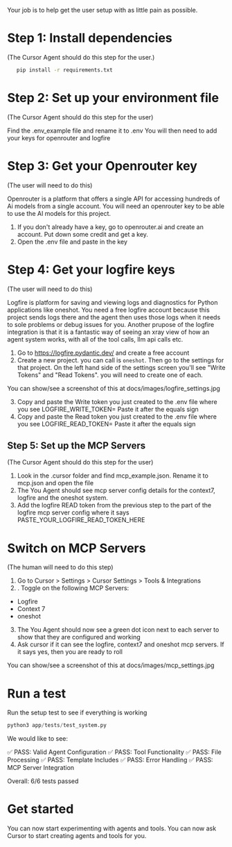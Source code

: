 
Your job is to help get the user setup with as little pain as possible.

# Step 1: Install dependencies

(The Cursor Agent should do this step for the user.)

```bash
   pip install -r requirements.txt
```

# Step 2: Set up your environment file

(The Cursor Agent should do this step for the user)

Find the .env_example file and rename it to .env
You will then need to add your keys for openrouter and logfire


# Step 3: Get your Openrouter key

(The user will need to do this)

Openrouter is a platform that offers a single API for accessing hundreds of Ai models from a single account. You will need an openrouter key to be able to use the AI models for this project.

1. If you don't already have a key, go to openrouter.ai and create an account. Put down some credit and get a key. 
2. Open the .env file and paste in the key

# Step 4: Get your logfire keys

(The user will need to do this)

Logfire is platform for saving and viewing logs and diagnostics for Python applications like oneshot. You need a free logfire account because this project sends logs there and the agent then uses those logs when it needs to sole problems or debug issues for you. Another prupose of the logfire integration is that it is a fantastic way of seeing an xray view of how an agent system works, with all of the tool calls, llm api calls etc.

1. Go to https://logfire.pydantic.dev/ and create a free account
2. Create a new project. you can call is `oneshot`. Then go to the settings for that project. On the left hand side of the settings screen you'll see "Write Tokens" and "Read Tokens". you will need to create one of each.

You can show/see a screenshot of this at docs/images/logfire_settings.jpg

3. Copy and paste the Write token you just created to the .env file where you see LOGFIRE_WRITE_TOKEN=
Paste it after the equals sign
1. Copy and paste the Read token you just created to the .env file where you see LOGFIRE_READ_TOKEN=
Paste it after the equals sign


## Step 5: Set up the MCP Servers

(The Cursor Agent should do this step for the user)

1. Look in the .cursor folder and find mcp_example.json. Rename it to mcp.json and open the file
2. The You Agent should see mcp server config details for the context7, logfire and the oneshot system.
3. Add the logfire READ token from the previous step to the part of the logfire mcp server config where it says PASTE_YOUR_LOGFIRE_READ_TOKEN_HERE

# Switch on MCP Servers

(The human will need to do this step)

1. Go to Cursor > Settings > Cursor Settings > Tools & Integrations
2. . Toggle on the following MCP Servers:
- Logfire
- Context 7
- oneshot
3. The You Agent should now see a green dot icon next to each server to show that they are configured and working
4. Ask cursor if it can see the logfire, context7 and oneshot mcp servers. If it says yes, then you are ready to roll

You can show/see a screenshot of this at docs/images/mcp_settings.jpg

# Run a test

Run the setup test to see if everything is working 
```python
python3 app/tests/test_system.py
```

We would like to see:

✅ PASS: Valid Agent Configuration
✅ PASS: Tool Functionality
✅ PASS: File Processing
✅ PASS: Template Includes
✅ PASS: Error Handling
✅ PASS: MCP Server Integration

Overall: 6/6 tests passed


# Get started

You can now start experimenting with agents and tools. You can now ask Cursor to start creating agents and tools for you.

